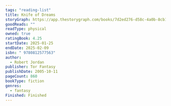 ```yaml
---
tags: "reading-list"
title: Knife of Dreams
storyGraph: https://app.thestorygraph.com/books/7d2ed276-d58c-4a0b-8cb1-99ca26cf38a7
goodReads: ""
readType: physical
owned: true
ratingBook: 4.25
startDate: 2025-01-25
endDate: 2025-02-09
isbn: " 9780812577563"
author:
  - Robert Jordan
publisher: Tor Fantasy
publishDate: 2005-10-11
pageCount: 860
bookType: fiction
genres:
  - fantasy
Finished: Finished
---
```

